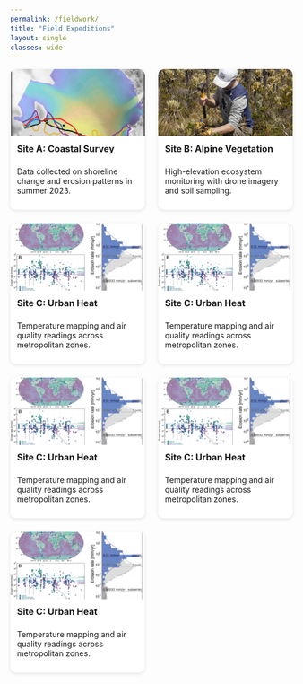 ```yaml
---
permalink: /fieldwork/
title: "Field Expeditions"
layout: single
classes: wide
---
```


<style>
.fieldwork-grid {
  display: grid;
  grid-template-columns: repeat(auto-fit, minmax(220px, 1fr));
  gap: 1.5rem;
  padding-bottom: 2rem;
}

.fieldwork-card {
  background: #fff;
  border-radius: 10px;
  box-shadow: 0 2px 6px rgba(0,0,0,0.1);
  display: flex;
  flex-direction: column;
  overflow: hidden;
}

.fieldwork-card img {
  width: 100%;
  height: 120px;
  object-fit: cover;
  border-top-left-radius: 10px;
  border-top-right-radius: 10px;
}

.fieldwork-content {
  padding: 0.75rem;
  flex-grow: 1;
  display: flex;
  flex-direction: column;
  justify-content: space-between;
}

.fieldwork-content h3 {
  font-size: 1rem;
  margin: 0 0 0.5rem 0;
}
</style>

<div class="fieldwork-grid">

<div class="fieldwork-card">
  <img src="/assets/images/project1.jpg" alt="Fieldwork 1">
  <div class="fieldwork-content">
    <h3>Site A: Coastal Survey</h3>
    <p>Data collected on shoreline change and erosion patterns in summer 2023.</p>
  </div>
</div>

<div class="fieldwork-card">
  <img src="/assets/images/project2.jpg" alt="Fieldwork 2">
  <div class="fieldwork-content">
    <h3>Site B: Alpine Vegetation</h3>
    <p>High-elevation ecosystem monitoring with drone imagery and soil sampling.</p>
  </div>
</div>

<div class="fieldwork-card">
  <img src="/assets/images/project3.png" alt="Fieldwork 3">
  <div class="fieldwork-content">
    <h3>Site C: Urban Heat</h3>
    <p>Temperature mapping and air quality readings across metropolitan zones.</p>
  </div>
</div>

<div class="fieldwork-card">
  <img src="/assets/images/project3.png" alt="Fieldwork 3">
  <div class="fieldwork-content">
    <h3>Site C: Urban Heat</h3>
    <p>Temperature mapping and air quality readings across metropolitan zones.</p>
  </div>
</div>

<div class="fieldwork-card">
  <img src="/assets/images/project3.png" alt="Fieldwork 3">
  <div class="fieldwork-content">
    <h3>Site C: Urban Heat</h3>
    <p>Temperature mapping and air quality readings across metropolitan zones.</p>
  </div>
</div>

<div class="fieldwork-card">
  <img src="/assets/images/project3.png" alt="Fieldwork 3">
  <div class="fieldwork-content">
    <h3>Site C: Urban Heat</h3>
    <p>Temperature mapping and air quality readings across metropolitan zones.</p>
  </div>
</div>

<div class="fieldwork-card">
  <img src="/assets/images/project3.png" alt="Fieldwork 3">
  <div class="fieldwork-content">
    <h3>Site C: Urban Heat</h3>
    <p>Temperature mapping and air quality readings across metropolitan zones.</p>
  </div>
</div>
<!-- Add more fieldwork cards as needed -->

</div>

